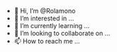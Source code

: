- 👋 Hi, I’m @Rolamono
- 👀 I’m interested in ...
- 🌱 I’m currently learning ...
- 💞️ I’m looking to collaborate on ...
- 📫 How to reach me ...

<!---
Rolamono/Rolamono is a ✨ special ✨ repository because its `README.md` (this file) appears on your GitHub profile.
You can click the Preview link to take a look at your changes.
--->
